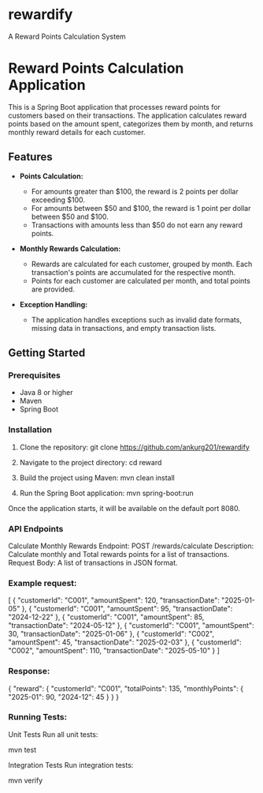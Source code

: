 # rewardify
A Reward Points Calculation System
# Reward Points Calculation Application

This is a Spring Boot application that processes reward points for customers based on their transactions. The application calculates reward points based on the amount spent, categorizes them by month, and returns monthly reward details for each customer.

## Features

- **Points Calculation:**  
  - For amounts greater than $100, the reward is 2 points per dollar exceeding $100.
  - For amounts between $50 and $100, the reward is 1 point per dollar between $50 and $100.
  - Transactions with amounts less than $50 do not earn any reward points.

- **Monthly Rewards Calculation:**  
  - Rewards are calculated for each customer, grouped by month. Each transaction's points are accumulated for the respective month.
  - Points for each customer are calculated per month, and total points are provided.

- **Exception Handling:**  
  - The application handles exceptions such as invalid date formats, missing data in transactions, and empty transaction lists.

## Getting Started

### Prerequisites

- Java 8 or higher
- Maven
- Spring Boot

### Installation

1. Clone the repository:
git clone https://github.com/ankurg201/rewardify

2. Navigate to the project directory:
cd reward

3. Build the project using Maven:
mvn clean install

4. Run the Spring Boot application:
mvn spring-boot:run

Once the application starts, it will be available on the default port 8080.

### API Endpoints

Calculate Monthly Rewards
Endpoint: POST /rewards/calculate
Description: Calculate monthly and Total rewards points for a list of transactions.
Request Body: A list of transactions in JSON format.
  ### Example request:

[
{
"customerId": "C001",
"amountSpent": 120,
"transactionDate": "2025-01-05"
},
{
"customerId": "C001",
"amountSpent": 95,
"transactionDate": "2024-12-22"
},
{
"customerId": "C001",
"amountSpent": 85,
"transactionDate": "2024-05-12"
},
{
"customerId": "C001",
"amountSpent": 30,
"transactionDate": "2025-01-06"
},
{
"customerId": "C002",
"amountSpent": 45,
"transactionDate": "2025-02-03"
},
{
"customerId": "C002",
"amountSpent": 110,
"transactionDate": "2025-05-10"
}
]

   ### Response:

{
    "reward": {
        "customerId": "C001",
        "totalPoints": 135,
        "monthlyPoints": {
            "2025-01": 90,
            "2024-12": 45
        }
    }
}

### Running Tests:

Unit Tests
Run all unit tests:

mvn test

Integration Tests
Run integration tests:

mvn verify



